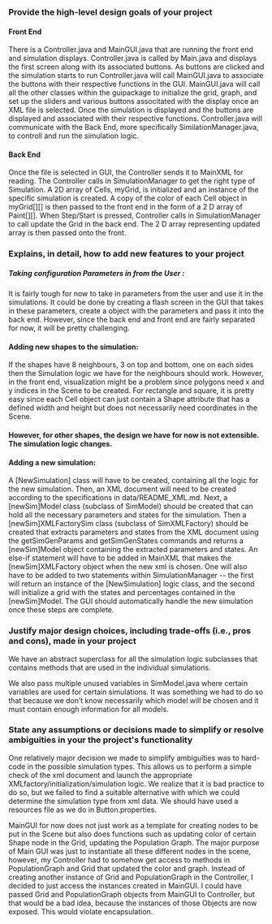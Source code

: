 ### Provide the high-level design goals of your project




#### Front End
There is a Controller.java and MainGUI.java that are running the front end and simulation displays. Controller.java is called by Main.java and displays the first screen along with its associated buttons. As buttons are clicked and the simulation starts to run Controller.java will call MainGUI.java to associate the buttons with their respective functions in the GUI. MainGUI.java will call all the other classes within the guipackage to initialize the grid, graph, and set up the sliders and various buttons associtated with the display once an XML file is selected. Once the simulation is displayed and the buttons are displayed and associated with their respective functions. Controller.java will communicate with the Back End, more specifically SimilationManager.java, to controll and run the simulation logic. 


#### Back End
Once the file is selected in GUI, the Controller sends it to MainXML for reading. The Controller calls in SimulationManager to get the right type of Simulation. A 2D array of Cells, myGrid, is initialized and an instance of the specific simulation is created. A copy of the color of each Cell object in myGrid[][] is then passed to the front end in the form of a 2 D array of Paint[][]. When Step/Start is pressed, Controller calls in SimulationManager to call update the Grid in the back end. The 2 D array representing updated array is then passed onto the front.

### Explains, in detail, how to add new features to your project

##### Taking configuration Parameters in from the User :
It is fairly tough for now to take in parameters from the user and use it in the simulations. It could be done by creating a flash screen in the GUI that takes in these parameters, create a object with the parameters and pass it into the back end. However, since the back end and front end are fairly separated for now, it will be pretty challenging. 

#### Adding new shapes to the simulation:
If the shapes have 8 neighbours, 3 on top and bottom, one on each sides then the Simulation logic we have for the neighbours should work. However, in the front end, visualization might be a problem since polygons need x and y indices in the Scene to be created. For rectangle and square, it is pretty easy since each Cell object can just contain a Shape attribute that has a defined width and height but does not necessarily need coordinates in the Scene. 

#### However, for other shapes, the design we have for now is not extensible. The simulation logic changes.


#### Adding a new simulation:
A [NewSimulation] class will have to be created, containing all the logic for the new simulation. Then, an XML document will need to be created according to the specifications in data/README_XML.md. Next, a [newSim]Model class (subclass of SimModel) should be created that can hold all the necessary parameters and states for the simulation. Then a [newSim]XMLFactorySim class (subclass of SimXMLFactory) should be created that extracts parameters and states from the XML document using the getSimGenParams and getSimGenStates commands and returns a [newSim]Model object containing the extracted parameters and states. An else-if statement will have to be added in MainXML that makes the [newSim]XMLFactory object when the new xml is chosen. One will also have to be added to two statements within SimulationManager -- the first will return an instance of the [NewSimulation] logic class, and the second will initialize a grid with the states and percentages contained in the [newSim]Model. The GUI should automatically handle the new simulation once these steps are complete.

### Justify major design choices, including trade-offs (i.e., pros and cons), made in your project

We have an abstract superclass for all the simulation logic subclasses that contains methods that are used in the individual simulations.

We also pass multiple unused variables in SimModel.java where certain variables are used for certain simulations. It was something we had to do so that because we don’t know necessarily which model will be chosen and it must contain enough information for all models. 

### State any assumptions or decisions made to simplify or resolve ambiguities in your the project's functionality

One relatively major decision we made to simplify ambiguities was to hard-code in the possible simulation types. This allows us to perform a simple check of the xml document and launch the appropriate XMLfactory/initialization/simulation logic. We realize that it is bad practice to do so, but we failed to find a suitable alternative with which we could determine the simulation type from xml data.
We should have used a resources file as we do in Button.properties. 

MainGUI for now does not just work as a template for creating nodes to be put in the Scene but also does functions such as updating color of certain Shape node in the Grid,  updating the Population Graph. 
The major purpose of Main GUI was just to instantiate all these different nodes in the scene, however,  my Controller had  to somehow get access to methods in PopulationGraph and Grid that updated the color and graph. Instead of creating another instance of Grid and PopulationGraph in the Controller, I decided to just access the instances created in MainGUI. I could have passed Grid and PopulationGraph objects from MainGUI to Controller, but that would be a bad idea, because the instances of those Objects are now exposed. This would violate encapsulation. 



